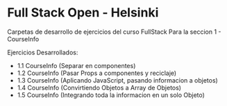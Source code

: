 # Full Stack Open - Helsinki

Carpetas de desarrollo de ejercicios del curso FullStack Para la seccion 1 - CourseInfo

Ejercicios Desarrollados:

- 1.1 CourseInfo (Separar en componentes)
- 1.2 CourseInfo (Pasar Props a componentes y reciclaje)
- 1.3 CourseInfo (Aplicando JavaScript, pasando informacion a objetos)
- 1.4 CourseInfo (Convirtiendo Objetos a Array de Objetos)
- 1.5 CourseInfo (Integrando toda la informacion en un solo Objeto)